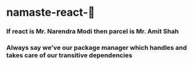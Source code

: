 # namaste-react-🚀
### If react is Mr. Narendra Modi then parcel is Mr. Amit Shah

### Always say we've our package manager which handles and takes care of our transitive dependencies